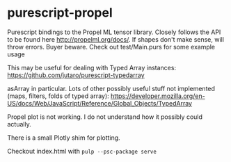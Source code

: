 # purescript-propel

Purescript bindings to the Propel ML tensor library. Closely follows the API to be found here http://propelml.org/docs/.
If shapes don't make sense, will throw errors. Buyer beware.
Check out test/Main.purs for some example usage

This may be useful for dealing with Typed Array instances:
https://github.com/jutaro/purescript-typedarray

asArray in particular.
Lots of other possibly useful stuff not implemented (maps, filters, folds of typed array):
https://developer.mozilla.org/en-US/docs/Web/JavaScript/Reference/Global_Objects/TypedArray

Propel plot is not working. I do not understand how it possibly could actually.

There is a small Plotly shim for plotting.

Checkout index.html with
```pulp --psc-package serve```

